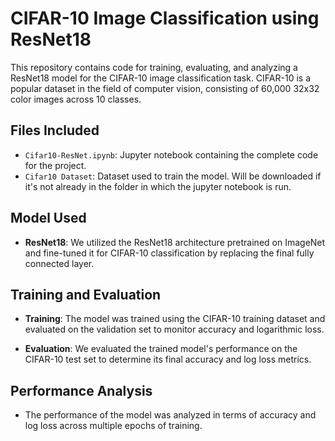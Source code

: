 # CIFAR-10 Image Classification using ResNet18

This repository contains code for training, evaluating, and analyzing a ResNet18 model for the CIFAR-10 image classification task. CIFAR-10 is a popular dataset in the field of computer vision, consisting of 60,000 32x32 color images across 10 classes.

## Files Included
- `Cifar10-ResNet.ipynb`: Jupyter notebook containing the complete code for the project.
- `Cifar10 Dataset`: Dataset used to train the model. Will be downloaded if it's not already in the folder in which the jupyter notebook is run. 
  
## Model Used
- **ResNet18**: We utilized the ResNet18 architecture pretrained on ImageNet and fine-tuned it for CIFAR-10 classification by replacing the final fully connected layer.

## Training and Evaluation
- **Training**: The model was trained using the CIFAR-10 training dataset and evaluated on the validation set to monitor accuracy and logarithmic loss.
  
- **Evaluation**: We evaluated the trained model's performance on the CIFAR-10 test set to determine its final accuracy and log loss metrics.

## Performance Analysis
- The performance of the model was analyzed in terms of accuracy and log loss across multiple epochs of training.
